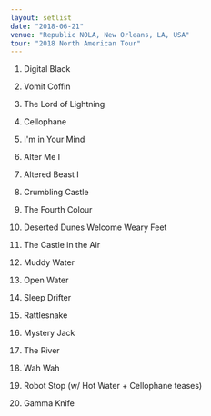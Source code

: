 ```yaml
---
layout: setlist
date: "2018-06-21"
venue: "Republic NOLA, New Orleans, LA, USA"
tour: "2018 North American Tour"
---
```



 1. Digital Black

 2. Vomit Coffin

 3. The Lord of Lightning

 4. Cellophane

 5. I'm in Your Mind

 6. Alter Me I

 7. Altered Beast I

 8. Crumbling Castle

 9. The Fourth Colour

10. Deserted Dunes Welcome Weary Feet

11. The Castle in the Air

12. Muddy Water

13. Open Water

14. Sleep Drifter

15. Rattlesnake

16. Mystery Jack

17. The River

18. Wah Wah

19. Robot Stop
    (w/ Hot Water + Cellophane teases)

20. Gamma Knife


